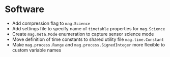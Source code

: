 # Software

- Add compression flag to `mag.Science`
- Add settings file to specify name of `timetable` properties for `mag.Science`
- Create `mag.meta.Mode` enumeration to capture sensor science mode
- Move definition of time constants to shared utility file `mag.time.Constant`
- Make `mag.process.Range` and `mag.process.SignedInteger` more flexible to custom variable names
